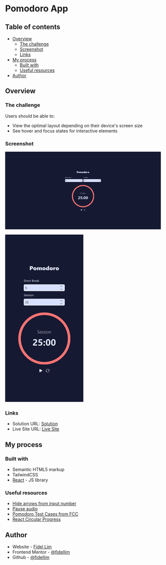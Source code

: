 # Pomodoro App

## Table of contents

-   [Overview](#overview)
    -   [The challenge](#the-challenge)
    -   [Screenshot](#screenshot)
    -   [Links](#links)
-   [My process](#my-process)
    -   [Built with](#built-with)
    -   [Useful resources](#useful-resources)
-   [Author](#author)

## Overview

### The challenge

Users should be able to:

-   View the optimal layout depending on their device's screen size
-   See hover and focus states for interactive elements

### Screenshot

![Solution Desktop](/images/solution_desktop.png)

![Solution Mobile](/images/solution_mobile.png)

### Links

-   Solution URL: [Solution](https://github.com/fidellim/Pomodoro-Timer)
-   Live Site URL: [Live Site](https://pomodoro-timer-fidellim.netlify.app/)

## My process

### Built with

-   Semantic HTML5 markup
-   TailwindCSS
-   [React](https://reactjs.org/) - JS library

### Useful resources

-   [Hide arrows from input number](https://www.w3schools.com/howto/howto_css_hide_arrow_number.asp)
-   [Pause audio](https://stackoverflow.com/questions/17636310/play-audio-and-restart-it-onclick)
-   [Pomodoro Test Cases from FCC](https://github.com/freeCodeCamp/testable-projects-fcc/blob/main/src/project-tests/25-5-clock-tests.js)
-   [React Circular Progress](https://www.npmjs.com/package/react-circular-progressbar)

## Author

-   Website - [Fidel Lim](https://fidellim-portfolio.netlify.app/)
-   Frontend Mentor - [@fidellim](https://www.frontendmentor.io/profile/fidellim)
-   Github - [@fidellim](https://github.com/fidellim)
